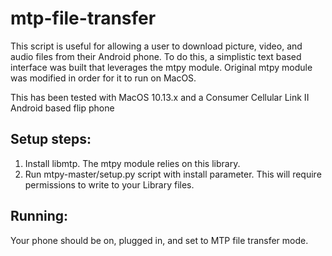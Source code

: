 # mtp-file-transfer
This script is useful for allowing a user to download picture, video, and audio files from their Android phone.
To do this, a simplistic text based interface was built that leverages the mtpy module.
Original mtpy module was modified in order for it to run on MacOS.

This has been tested with MacOS 10.13.x and a Consumer Cellular Link II Android based flip phone

## Setup steps:
1) Install libmtp. The mtpy module relies on this library.
2) Run mtpy-master/setup.py script with install parameter. This will require permissions to write to your Library files.

## Running:
Your phone should be on, plugged in, and set to MTP file transfer mode.


